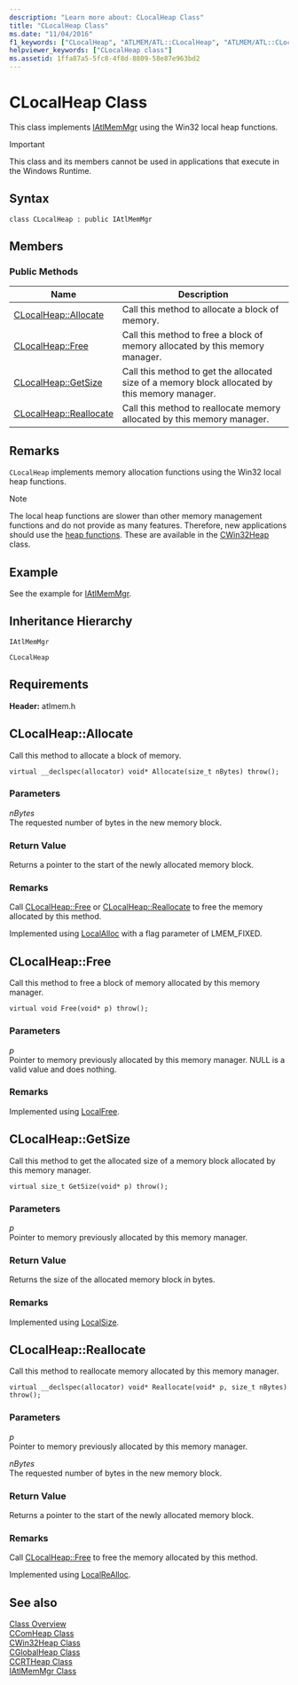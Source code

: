 ```yaml
---
description: "Learn more about: CLocalHeap Class"
title: "CLocalHeap Class"
ms.date: "11/04/2016"
f1_keywords: ["CLocalHeap", "ATLMEM/ATL::CLocalHeap", "ATLMEM/ATL::CLocalHeap::Allocate", "ATLMEM/ATL::CLocalHeap::Free", "ATLMEM/ATL::CLocalHeap::GetSize", "ATLMEM/ATL::CLocalHeap::Reallocate"]
helpviewer_keywords: ["CLocalHeap class"]
ms.assetid: 1ffa87a5-5fc8-4f8d-8809-58e87e963bd2
---
```

# CLocalHeap Class

This class implements [IAtlMemMgr](../../atl/reference/iatlmemmgr-class.md) using the Win32 local heap functions.

> [!IMPORTANT]
> This class and its members cannot be used in applications that execute in the Windows Runtime.

## Syntax

```
class CLocalHeap : public IAtlMemMgr
```

## Members

### Public Methods

|Name|Description|
|----------|-----------------|
|[CLocalHeap::Allocate](#allocate)|Call this method to allocate a block of memory.|
|[CLocalHeap::Free](#free)|Call this method to free a block of memory allocated by this memory manager.|
|[CLocalHeap::GetSize](#getsize)|Call this method to get the allocated size of a memory block allocated by this memory manager.|
|[CLocalHeap::Reallocate](#reallocate)|Call this method to reallocate memory allocated by this memory manager.|

## Remarks

`CLocalHeap` implements memory allocation functions using the Win32 local heap functions.

> [!NOTE]
> The local heap functions are slower than other memory management functions and do not provide as many features. Therefore, new applications should use the [heap functions](/windows/win32/Memory/heap-functions). These are available in the [CWin32Heap](../../atl/reference/cwin32heap-class.md) class.

## Example

See the example for [IAtlMemMgr](../../atl/reference/iatlmemmgr-class.md).

## Inheritance Hierarchy

`IAtlMemMgr`

`CLocalHeap`

## Requirements

**Header:** atlmem.h

## <a name="allocate"></a> CLocalHeap::Allocate

Call this method to allocate a block of memory.

```
virtual __declspec(allocator) void* Allocate(size_t nBytes) throw();
```

### Parameters

*nBytes*<br/>
The requested number of bytes in the new memory block.

### Return Value

Returns a pointer to the start of the newly allocated memory block.

### Remarks

Call [CLocalHeap::Free](#free) or [CLocalHeap::Reallocate](#reallocate) to free the memory allocated by this method.

Implemented using [LocalAlloc](/windows/win32/api/winbase/nf-winbase-localalloc) with a flag parameter of LMEM_FIXED.

## <a name="free"></a> CLocalHeap::Free

Call this method to free a block of memory allocated by this memory manager.

```
virtual void Free(void* p) throw();
```

### Parameters

*p*<br/>
Pointer to memory previously allocated by this memory manager. NULL is a valid value and does nothing.

### Remarks

Implemented using [LocalFree](/windows/win32/api/winbase/nf-winbase-localfree).

## <a name="getsize"></a> CLocalHeap::GetSize

Call this method to get the allocated size of a memory block allocated by this memory manager.

```
virtual size_t GetSize(void* p) throw();
```

### Parameters

*p*<br/>
Pointer to memory previously allocated by this memory manager.

### Return Value

Returns the size of the allocated memory block in bytes.

### Remarks

Implemented using [LocalSize](/windows/win32/api/winbase/nf-winbase-localsize).

## <a name="reallocate"></a> CLocalHeap::Reallocate

Call this method to reallocate memory allocated by this memory manager.

```
virtual __declspec(allocator) void* Reallocate(void* p, size_t nBytes) throw();
```

### Parameters

*p*<br/>
Pointer to memory previously allocated by this memory manager.

*nBytes*<br/>
The requested number of bytes in the new memory block.

### Return Value

Returns a pointer to the start of the newly allocated memory block.

### Remarks

Call [CLocalHeap::Free](#free) to free the memory allocated by this method.

Implemented using [LocalReAlloc](/windows/win32/api/winbase/nf-winbase-localrealloc).

## See also

[Class Overview](../../atl/atl-class-overview.md)<br/>
[CComHeap Class](../../atl/reference/ccomheap-class.md)<br/>
[CWin32Heap Class](../../atl/reference/cwin32heap-class.md)<br/>
[CGlobalHeap Class](../../atl/reference/cglobalheap-class.md)<br/>
[CCRTHeap Class](../../atl/reference/ccrtheap-class.md)<br/>
[IAtlMemMgr Class](../../atl/reference/iatlmemmgr-class.md)
